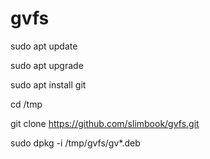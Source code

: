 # gvfs

sudo apt update

sudo apt upgrade

sudo apt install git

cd /tmp

git clone https://github.com/slimbook/gvfs.git

sudo dpkg -i /tmp/gvfs/gv*.deb
